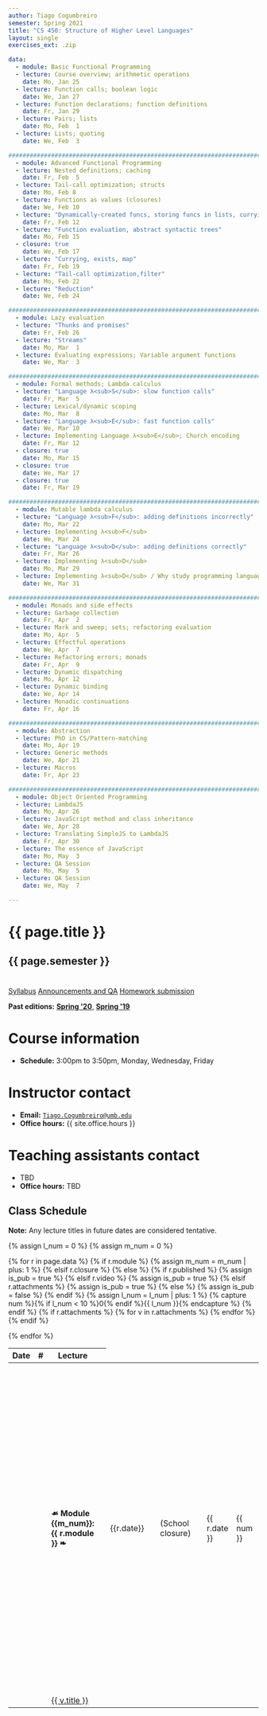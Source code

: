 ```yaml
---
author: Tiago Cogumbreiro
semester: Spring 2021
title: "CS 450: Structure of Higher Level Languages"
layout: single
exercises_ext: .zip

data:
  - module: Basic Functional Programming
  - lecture: Course overview; arithmetic operations
    date: Mo, Jan 25
  - lecture: Function calls; boolean logic
    date: We, Jan 27
  - lecture: Function declarations; function definitions
    date: Fr, Jan 29
  - lecture: Pairs; lists
    date: Mo, Feb  1
  - lecture: Lists; quoting
    date: We, Feb  3

################################################################################
  - module: Advanced Functional Programming
  - lecture: Nested definitions; caching
    date: Fr, Feb  5
  - lecture: Tail-call optimization; structs
    date: Mo, Feb 8
  - lecture: Functions as values (closures)
    date: We, Feb 10
  - lecture: "Dynamically-created funcs, storing funcs in lists, currying"
    date: Fr, Feb 12
  - lecture: "Function evaluation, abstract syntactic trees"
    date: Mo, Feb 15
  - closure: true
    date: We, Feb 17
  - lecture: "Currying, exists, map"
    date: Fr, Feb 19
  - lecture: "Tail-call optimization,filter"
    date: Mo, Feb 22
  - lecture: "Reduction"
    date: We, Feb 24

################################################################################
  - module: Lazy evaluation
  - lecture: "Thunks and promises"
    date: Fr, Feb 26
  - lecture: "Streams"
    date: Mo, Mar  1
  - lecture: Evaluating expressions; Variable argument functions
    date: We, Mar  3

################################################################################
  - module: Formal methods; Lambda calculus
  - lecture: "Language λ<sub>S</sub>: slow function calls"
    date: Fr, Mar  5
  - lecture: Lexical/dynamic scoping
    date: Mo, Mar  8
  - lecture: "Language λ<sub>E</sub>: fast function calls"
    date: We, Mar 10
  - lecture: Implementing Language λ<sub>E</sub>; Church encoding
    date: Fr, Mar 12
  - closure: true
    date: Mo, Mar 15
  - closure: true
    date: We, Mar 17
  - closure: true
    date: Fr, Mar 19

################################################################################
  - module: Mutable lambda calculus
  - lecture: "Language λ<sub>F</sub>: adding definitions incorrectly"
    date: Mo, Mar 22
  - lecture: Implementing λ<sub>F</sub>
    date: We, Mar 24
  - lecture: "Language λ<sub>D</sub>: adding definitions correctly"
    date: Fr, Mar 26
  - lecture: Implementing λ<sub>D</sub>
    date: Mo, Mar 29
  - lecture: Implementing λ<sub>D</sub> / Why study programming languages?
    date: We, Mar 31

################################################################################
  - module: Monads and side effects
  - lecture: Garbage collection
    date: Fr, Apr  2
  - lecture: Mark and sweep; sets; refactoring evaluation
    date: Mo, Apr  5
  - lecture: Effectful operations
    date: We, Apr  7
  - lecture: Refactoring errors; monads
    date: Fr, Apr  9
  - lecture: Dynamic dispatching
    date: Mo, Apr 12
  - lecture: Dynamic binding
    date: We, Apr 14
  - lecture: Monadic continuations
    date: Fr, Apr 16

################################################################################
  - module: Abstraction
  - lecture: PhD in CS/Pattern-matching
    date: Mo, Apr 19
  - lecture: Generic methods
    date: We, Apr 21
  - lecture: Macros
    date: Fr, Apr 23

################################################################################
  - module: Object Oriented Programming
  - lecture: LambdaJS
    date: Mo, Apr 26
  - lecture: JavaScript method and class inheritance
    date: We, Apr 28
  - lecture: Translating SimpleJS to LambdaJS
    date: Fr, Apr 30
  - lecture: The essence of JavaScript
    date: Mo, May  3
  - lecture: QA Session
    date: Mo, May  5
  - lecture: QA Session
    date: We, May  7

---
```


<h1 class="has-text-centered">{{ page.title }}</h1>
<h2 class="has-text-centered" style="padding-bottom:1em;">{{ page.semester }}</h2>

<div class="buttons is-centered">
<a class="button is-large is-link" href="syllabus.pdf">Syllabus</a>
<a class="button is-large is-link" href="https://gitlab.com/cogumbreiro/cs450-s21-qa">Announcements and QA</a>
<a class="button is-large is-link" href="https://www.gradescope.com/courses/226255">Homework submission</a>
</div>

**Past editions:** [**Spring '20**](../s20/), [**Spring '19**](../s19/)

# Course information

* **Schedule:** 3:00pm to 3:50pm, Monday, Wednesday, Friday

# Instructor contact
* **Email:** [`Tiago.Cogumbreiro@umb.edu`](mailto:Tiago.Cogumbreiro@umb.edu)
* **Office hours:** {{ site.office.hours }}

# Teaching assistants contact

* TBD
* **Office hours:** TBD


## Class Schedule

**Note:** Any lecture titles in future dates are considered tentative.


{% assign l_num = 0 %}
{% assign m_num = 0 %}
<table>
  <thead>
    <tr>
      <th>Date</th>
      <th>#</th>
      <th>Lecture</th>
      <th></th>
    </tr>
  </thead>
  <tbody>
{% for r in page.data %}
<tr>
{% if r.module %}
  {% assign m_num = m_num | plus: 1 %}
  <td></td>
  <td></td>
  <td><b>☙ Module {{m_num}}: {{ r.module }} ❧</b></td>
  <td></td>
{% elsif r.closure %}
  <td class="has-text-grey-light">{{r.date}}</td>
  <td></td>
  <td class="has-text-grey-light">(School closure)</td>
  <td></td>
{% else %}
  {% if r.published %}
    {% assign is_pub = true %}
  {% elsif r.video %}
    {% assign is_pub = true %}
  {% elsif r.attachments %}
    {% assign is_pub = true %}
  {% else %}
    {% assign is_pub = false %}
  {% endif %}
  {% assign l_num = l_num | plus: 1 %}
  {% capture num %}{% if l_num < 10 %}0{% endif %}{{ l_num }}{% endcapture %}
  <td>{{ r.date }}</td>
  <td>{{ num }}</td>
  <td>
  {% if is_pub %}
    <a href="lecture{{num}}.html">{{ r.lecture }}</a>
  {% else %}
    {{ r.lecture }}
  {% endif %}
  </td>
  <td>
    {% if is_pub %}
      {% capture s_url %}lecture{{ num }}.pdf{% endcapture %}
      {% if r.skip_exercises %}
        {% assign f_url = nil %}
      {% else %}
        {% capture f_url %}lecture{{ num }}-exercises{{ page.exercises_ext }}{% endcapture %}
      {% endif %}
      <span class="buttons has-addons">{% include button.html url=s_url title="Download lecture slides" icon="book" %}{% include button.html url=r.video icon="file-video" title="Video recording" %}{% include button.html url=f_url icon="box" title="Class exercises" %}</span>
    {% endif %}
  </td>
{% endif %}
</tr>
{% if r.attachments %}
    {% for v in r.attachments %}
<tr>
  <td></td>
  <td></td>
    <td>
        <a href="{{ v.url }}">
        <span class="icon is-small"><i class="fas fa-file-{{v.type}}"></i></span>
        {{ v.title }}
        </a>
    </td>
</tr>
    {% endfor %}
{% endif %}

{% endfor %}
  </tbody>
</table>